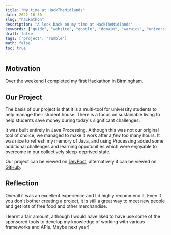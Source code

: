 ```yaml
---
title: "My time at HackTheMidlands"
date: 2022-10-30
slug: "hackathon"
description: "A look back on my time at HackTheMidlands"
keywords: ["guide", "website", "google", "domain", "warwick", "university", "student", "hack"]
draft: false
tags: ["project", "ramble"]
math: false
toc: true
---
```


## Motivation

Over the weekend I completed my first Hackathon in Birmingham.

## Our Project

The basis of our project is that it is a multi-tool for university students to help manage their student house. There is a focus on sustainable living to help students save money during today's significant challenges.

It was built entirely in Java Processing. Although this was not our original tool of choice, we managed to make it work after a *few* too many hours. It was nice to refresh my memory of Java, and using Processing added some additional challenges and learning oppotunities which were enjoyable to overcome in our collectively sleep-deprived state.

Our project can be viewed on [DevPost](https://devpost.com/software/unicycle-mdcifs), alternatively it can be viewed on [GitHub](https://github.com/ryanbradshawcodes/Unicycle).

## Reflection

Overall it was an excellent experience and I'd highly recommend it. Even if you don't bother creating a project, it is still a great way to meet new people and get lots of free food and other merchandise. 

I learnt a fair amount, although I would have liked to have use some of the sponsored tools to develop my knowledge of working with various frameworks and APIs. Maybe next year!



